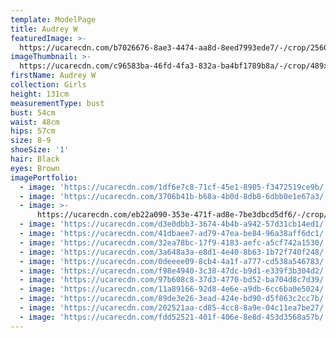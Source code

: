 ```yaml
---
template: ModelPage
title: Audrey W
featuredImage: >-
  https://ucarecdn.com/b7026676-8ae3-4474-aa8d-8eed7993ede7/-/crop/2560x1182/0,0/-/preview/
imageThumbnail: >-
  https://ucarecdn.com/c96583ba-46fd-4fa3-832a-ba4bf1789b8a/-/crop/489x625/1033,5/-/preview/
firstName: Audrey W
collection: Girls
height: 131cm
measurementType: bust
bust: 54cm
waist: 48cm
hips: 57cm
size: 8-9
shoeSize: '1'
hair: Black
eyes: Brown
imagePortfolio:
  - image: 'https://ucarecdn.com/1df6e7c8-71cf-45e1-8905-f3472519ce9b/'
  - image: 'https://ucarecdn.com/3706b41b-b68a-4b0d-8db8-6dbb0e1e67a3/'
  - image: >-
      https://ucarecdn.com/eb22a090-353e-471f-ad8e-7be3dbcd5df6/-/crop/585x953/467,58/-/preview/
  - image: 'https://ucarecdn.com/d3e0dbb3-3674-4b4b-a942-57d31cb14ed1/'
  - image: 'https://ucarecdn.com/41dbaee7-ad79-47ea-be84-96a38aff6dc1/'
  - image: 'https://ucarecdn.com/32ea78bc-17f9-4183-aefc-a5cf742a1530/'
  - image: 'https://ucarecdn.com/3a648a3a-e8d1-4e40-8b63-1b72f740f248/'
  - image: 'https://ucarecdn.com/0deeee09-8cb4-4a1f-a777-cd538a546783/'
  - image: 'https://ucarecdn.com/f98e4940-3c38-47dc-b9d1-e339f3b304d2/'
  - image: 'https://ucarecdn.com/97b608c8-37d3-4770-bd52-ba704d8c7d39/'
  - image: 'https://ucarecdn.com/11a89166-92d8-4e6e-a9db-6cc6ba0e5024/'
  - image: 'https://ucarecdn.com/89de3e26-3ead-424e-bd90-d5f863c2cc7b/'
  - image: 'https://ucarecdn.com/202521aa-cd85-4cc8-8a9e-04c11ea7be27/'
  - image: 'https://ucarecdn.com/fdd52521-401f-406e-8e8d-453d3568a57b/'
---
```


